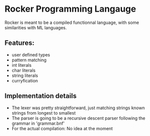 # Rocker Programming Langauge

Rocker is meant to be a compiled functionnal language, with some similarities with ML languages.

## Features:
- user defined types
- pattern matching
- int literals
- char literals
- string literals
- curryfication


## Implementation details
- The lexer was pretty straightforward, just matching strings known strings from longest to smallest
- The parser is going to be a recursive descent parser following the grammar in 'grammar.bnf'
- For the actual compilation: No idea at the moment